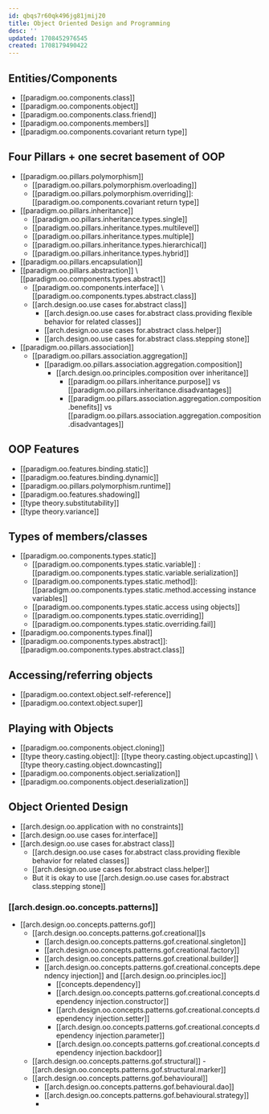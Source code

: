 ```yaml
---
id: qbqs7r60qk496jg81jmij20
title: Object Oriented Design and Programming
desc: ''
updated: 1708452976545
created: 1708179490422
---
```


## Entities/Components

- [[paradigm.oo.components.class]]
- [[paradigm.oo.components.object]]
- [[paradigm.oo.components.class.friend]]
- [[paradigm.oo.components.members]]
- [[paradigm.oo.components.covariant return type]]

## Four Pillars + one secret basement of OOP

- [[paradigm.oo.pillars.polymorphism]]
  - [[paradigm.oo.pillars.polymorphism.overloading]]
  - [[paradigm.oo.pillars.polymorphism.overriding]]: [[paradigm.oo.components.covariant return type]]
- [[paradigm.oo.pillars.inheritance]]
  - [[paradigm.oo.pillars.inheritance.types.single]]
  - [[paradigm.oo.pillars.inheritance.types.multilevel]]
  - [[paradigm.oo.pillars.inheritance.types.multiple]]
  - [[paradigm.oo.pillars.inheritance.types.hierarchical]]
  - [[paradigm.oo.pillars.inheritance.types.hybrid]]
- [[paradigm.oo.pillars.encapsulation]]
- [[paradigm.oo.pillars.abstraction]] \ [[paradigm.oo.components.types.abstract]]
  - [[paradigm.oo.components.interface]] \ [[paradigm.oo.components.types.abstract.class]] 
  - [[arch.design.oo.use cases for.abstract class]]
    - [[arch.design.oo.use cases for.abstract class.providing flexible behavior for related classes]]
    - [[arch.design.oo.use cases for.abstract class.helper]]
    - [[arch.design.oo.use cases for.abstract class.stepping stone]]
- [[paradigm.oo.pillars.association]]
  - [[paradigm.oo.pillars.association.aggregation]]
    - [[paradigm.oo.pillars.association.aggregation.composition]]
      - [[arch.design.oo.principles.composition over inheritance]]
        - [[paradigm.oo.pillars.inheritance.purpose]] vs [[paradigm.oo.pillars.inheritance.disadvantages]]
        - [[paradigm.oo.pillars.association.aggregation.composition.benefits]] vs [[paradigm.oo.pillars.association.aggregation.composition.disadvantages]]

## OOP Features

- [[paradigm.oo.features.binding.static]]
- [[paradigm.oo.features.binding.dynamic]]
- [[paradigm.oo.pillars.polymorphism.runtime]]
- [[paradigm.oo.features.shadowing]]
- [[type theory.substitutability]]
- [[type theory.variance]]

## Types of members/classes

- [[paradigm.oo.components.types.static]]
  - [[paradigm.oo.components.types.static.variable]]
: [[paradigm.oo.components.types.static.variable.serialization]]
  - [[paradigm.oo.components.types.static.method]]: [[paradigm.oo.components.types.static.method.accessing instance variables]]
  - [[paradigm.oo.components.types.static.access using objects]]
  - [[paradigm.oo.components.types.static.overriding]]
  - [[paradigm.oo.components.types.static.overriding.fail]]
- [[paradigm.oo.components.types.final]]
- [[paradigm.oo.components.types.abstract]]: [[paradigm.oo.components.types.abstract.class]]

## Accessing/referring objects

- [[paradigm.oo.context.object.self-reference]]
- [[paradigm.oo.context.object.super]]

## Playing with Objects

- [[paradigm.oo.components.object.cloning]]
- [[type theory.casting.object]]: [[type theory.casting.object.upcasting]] \ [[type theory.casting.object.downcasting]]
- [[paradigm.oo.components.object.serialization]]
- [[paradigm.oo.components.object.deserialization]]

## Object Oriented Design

- [[arch.design.oo.application with no constraints]]
- [[arch.design.oo.use cases for.interface]]
- [[arch.design.oo.use cases for.abstract class]]
  - [[arch.design.oo.use cases for.abstract class.providing flexible behavior for related classes]]
  - [[arch.design.oo.use cases for.abstract class.helper]]
  - But it is okay to use [[arch.design.oo.use cases for.abstract class.stepping stone]]

### [[arch.design.oo.concepts.patterns]]

- [[arch.design.oo.concepts.patterns.gof]]
  - [[arch.design.oo.concepts.patterns.gof.creational]]s
    - [[arch.design.oo.concepts.patterns.gof.creational.singleton]]
    - [[arch.design.oo.concepts.patterns.gof.creational.factory]]
    - [[arch.design.oo.concepts.patterns.gof.creational.builder]]
    - [[arch.design.oo.concepts.patterns.gof.creational.concepts.dependency injection]] and [[arch.design.oo.principles.ioc]]
      - [[concepts.dependency]]
      - [[arch.design.oo.concepts.patterns.gof.creational.concepts.dependency injection.constructor]]
      - [[arch.design.oo.concepts.patterns.gof.creational.concepts.dependency injection.setter]]
      - [[arch.design.oo.concepts.patterns.gof.creational.concepts.dependency injection.parameter]]
      - [[arch.design.oo.concepts.patterns.gof.creational.concepts.dependency injection.backdoor]]
  - [[arch.design.oo.concepts.patterns.gof.structural]]
    -[[arch.design.oo.concepts.patterns.gof.structural.marker]]
  - [[arch.design.oo.concepts.patterns.gof.behavioural]]
    - [[arch.design.oo.concepts.patterns.gof.behavioural.dao]]
    - [[arch.design.oo.concepts.patterns.gof.behavioural.strategy]]
    - 